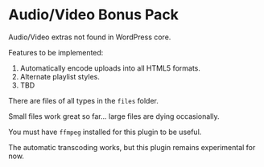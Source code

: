 Audio/Video Bonus Pack
======================

Audio/Video extras not found in WordPress core.

Features to be implemented:

1. Automatically encode uploads into all HTML5 formats.  
2. Alternate playlist styles.
3. TBD

There are files of all types in the `files` folder.

Small files work great so far... large files are dying occasionally.

You must have `ffmpeg` installed for this plugin to be useful.

The automatic transcoding works, but this plugin remains experimental for now.
